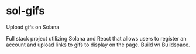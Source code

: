 # sol-gifs
Upload gifs on Solana

Full stack project utilizing Solana and React that allows users to register an account and upload links to gifs to display on the page. Build w/ Buildspace.
